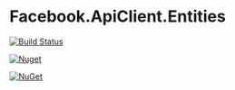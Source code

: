 # Facebook.ApiClient.Entities

[![Build Status](https://travis-ci.org/ketanjawahire/Facebook.ApiClient.Entities.svg?branch=development)](https://travis-ci.org/ketanjawahire/Facebook.ApiClient.Entities)


[![Nuget](https://img.shields.io/nuget/dt/Facebook.ApiClient.Entities.svg)](https://www.nuget.org/packages/Facebook.ApiClient.Entities/)


[![NuGet](https://img.shields.io/nuget/v/Facebook.ApiClient.Entities.svg)](http://www.nuget.org/packages/Facebook.ApiClient.Entities/)
